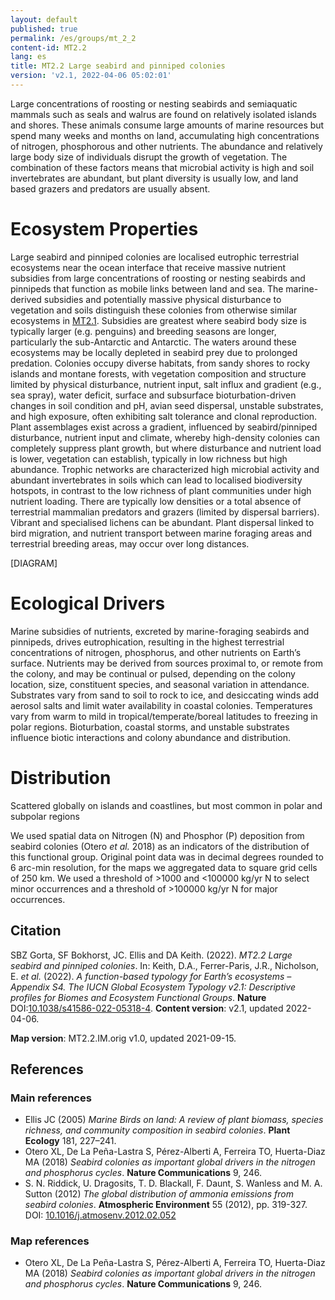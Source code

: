 ```yaml
---
layout: default
published: true
permalink: /es/groups/mt_2_2
content-id: MT2.2
lang: es
title: MT2.2 Large seabird and pinniped colonies
version: 'v2.1, 2022-04-06 05:02:01'
---
```


Large concentrations of roosting or nesting seabirds and semiaquatic mammals such as seals and walrus are found on relatively isolated islands and shores. These animals consume large amounts of marine resources but spend many weeks and months on land, accumulating high concentrations of nitrogen, phosphorous and other nutrients. The abundance and relatively large body size of individuals disrupt the growth of vegetation. The combination of these factors means that microbial activity is high and soil invertebrates are abundant, but plant diversity is usually low, and land based grazers and predators are usually absent.

# Ecosystem Properties
 
Large seabird and pinniped colonies are localised eutrophic terrestrial ecosystems near the ocean interface that receive massive nutrient subsidies from large concentrations of roosting or nesting seabirds and pinnipeds that function as mobile links between land and sea. The marine-derived subsidies and potentially massive physical disturbance to vegetation and soils distinguish these colonies from otherwise similar ecosystems in [MT2.1](/explore/groups/MT2.1). Subsidies are greatest where seabird body size is typically larger (e.g. penguins) and breeding seasons are longer, particularly the sub-Antarctic and Antarctic. The waters around these ecosystems may be locally depleted in seabird prey due to prolonged predation.  Colonies occupy diverse habitats, from sandy shores to rocky islands and montane forests, with vegetation composition and structure limited by physical disturbance, nutrient input, salt influx and gradient (e.g., sea spray), water deficit, surface and subsurface bioturbation-driven changes in soil condition and pH, avian seed dispersal, unstable substrates, and high exposure, often exhibiting salt tolerance and clonal reproduction. Plant assemblages exist across a gradient, influenced by seabird/pinniped disturbance, nutrient input and climate, whereby high-density colonies can completely suppress plant growth, but where disturbance and nutrient load is lower, vegetation can establish, typically in low richness but high abundance. Trophic networks are characterized high microbial activity and abundant invertebrates in soils which can lead to localised biodiversity hotspots, in contrast to the low richness of plant communities under high nutrient loading. There are typically low densities or a total absence of terrestrial mammalian predators and grazers (limited by dispersal barriers). Vibrant and specialised lichens can be abundant. Plant dispersal linked to bird migration, and nutrient transport between marine foraging areas and terrestrial breeding areas, may occur over long distances.

[DIAGRAM]

# Ecological Drivers
 
Marine subsidies of nutrients, excreted by marine-foraging seabirds and pinnipeds, drives eutrophication, resulting in the highest terrestrial concentrations of nitrogen, phosphorus, and other nutrients on Earth’s surface. Nutrients may be derived from sources proximal to, or remote from the colony, and may be continual or pulsed, depending on the colony location, size, constituent species, and seasonal variation in attendance. Substrates vary from sand to soil to rock to ice, and desiccating winds add aerosol salts and limit water availability in coastal colonies. Temperatures vary from warm to mild in tropical/temperate/boreal latitudes to freezing in polar regions. Bioturbation, coastal storms, and unstable substrates influence biotic interactions and colony abundance and distribution.
 
# Distribution
 
Scattered globally on islands and coastlines, but most common in polar and subpolar regions

We used spatial data on Nitrogen (N) and Phosphor (P) deposition from seabird colonies (Otero _et al._ 2018) as an indicators of the distribution of this functional group. Original point data was in decimal degrees rounded to 6 arc-min resolution, for the maps we aggregated data to square grid cells of 250 km. We used a threshold of >1000 and <100000 kg/yr N to select minor occurrences and a threshold of >100000 kg/yr N for major occurrences.

## Citation

SBZ Gorta, SF Bokhorst, JC. Ellis and DA Keith. (2022). *MT2.2 Large seabird and pinniped colonies*. In: Keith, D.A., Ferrer-Paris, J.R., Nicholson, E. *et al.* (2022). *A function-based typology for Earth’s ecosystems – Appendix S4. The IUCN Global Ecosystem Typology v2.1: Descriptive profiles for Biomes and Ecosystem Functional Groups*. **Nature** DOI:[10.1038/s41586-022-05318-4](https://doi.org/10.1038/s41586-022-05318-4).
**Content version**: v2.1, updated 2022-04-06.

**Map version**: MT2.2.IM.orig v1.0, updated 2021-09-15.

## References

### Main references
* Ellis JC (2005) *Marine Birds on land: A review of plant biomass, species richness, and community composition in seabird colonies*. **Plant Ecology** 181, 227–241.
* Otero XL, De La Peña-Lastra S,  Pérez-Alberti A, Ferreira TO, Huerta-Diaz MA (2018) *Seabird colonies as important global drivers in the nitrogen and phosphorus cycles*. **Nature Communications** 9, 246.
* S. N. Riddick, U. Dragosits, T. D. Blackall, F. Daunt, S. Wanless and M. A. Sutton (2012) *The global distribution of ammonia emissions from seabird colonies*. **Atmospheric Environment** 55 (2012), pp. 319-327. DOI: [10.1016/j.atmosenv.2012.02.052](http://doi.org/10.1016/j.atmosenv.2012.02.052)

### Map references
* Otero XL, De La Peña-Lastra S,  Pérez-Alberti A, Ferreira TO, Huerta-Diaz MA (2018) *Seabird colonies as important global drivers in the nitrogen and phosphorus cycles*. **Nature Communications** 9, 246.
